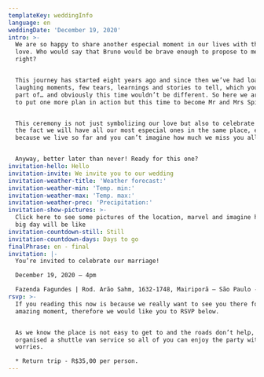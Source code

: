 ```yaml
---
templateKey: weddingInfo
language: en
weddingDate: 'December 19, 2020'
intro: >-
  We are so happy to share another especial moment in our lives with the ones we
  love. Who would say that Bruno would be brave enough to propose to me one day,
  right?


  This journey has started eight years ago and since then we’ve had loads of
  laughing moments, few tears, learnings and stories to tell, which you were
  part of… and obviously this time wouldn’t be different. So here we are, ready
  to put one more plan in action but this time to become Mr and Mrs Spitti :P.


  This ceremony is not just symbolizing our love but also to celebrate life and
  the fact we will have all our most especial ones in the same place, even
  because we live so far and you can’t imagine how much we miss you all.


  Anyway, better later than never! Ready for this one?
invitation-hello: Hello
invitation-invite: We invite you to our wedding
invitation-weather-title: 'Weather forecast:'
invitation-weather-min: 'Temp. min:'
invitation-weather-max: 'Temp. max:'
invitation-weather-prec: 'Precipitation:'
invitation-show-pictures: >-
  Click here to see some pictures of the location, marvel and imagine how the
  big day will be like
invitation-countdown-still: Still
invitation-countdown-days: Days to go
finalPhrase: en - final
invitation: |-
  You’re invited to celebrate our marriage!

  December 19, 2020 – 4pm

  Fazenda Fagundes | Rod. Arão Sahm, 1632-1748, Mairiporã – São Paulo - Brazil
rsvp: >-
  If you reading this now is because we really want to see you there for this
  amazing moment, therefore we would like you to RSVP below.


  As we know the place is not easy to get to and the roads don’t help, we have
  organised a shuttle van service so all of you can enjoy the party with no
  worries.

  * Return trip - R$35,00 per person.
---
```

